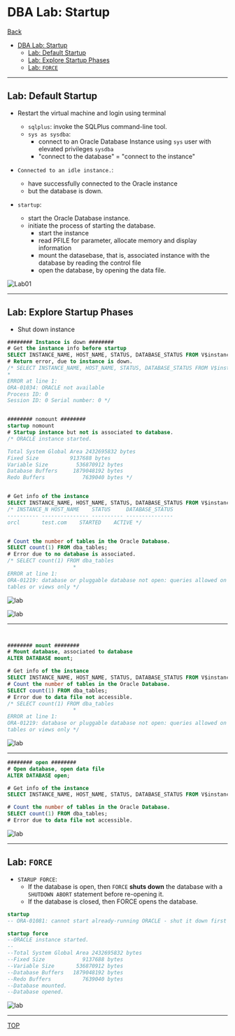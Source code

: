 # DBA Lab: Startup

[Back](../../index.md)

- [DBA Lab: Startup](#dba-lab-startup)
  - [Lab: Default Startup](#lab-default-startup)
  - [Lab: Explore Startup Phases](#lab-explore-startup-phases)
  - [Lab: `FORCE`](#lab-force)

---

## Lab: Default Startup

- Restart the virtual machine and login using terminal

  - `sqlplus`: invoke the SQLPlus command-line tool.
  - `sys as sysdba`:
    - connect to an Oracle Database Instance using `sys` user with elevated privileges `sysdba`
    - "connect to the database" = "connect to the instance"

- `Connected to an idle instance.`:

  - have successfully connected to the Oracle instance
  - but the database is down.

- `startup`:
  - start the Oracle Database instance.
  - initiate the process of starting the database.
    - start the instance
    - read PFILE for parameter, allocate memory and display information
    - mount the datasebase, that is, associated instance with the database by reading the control file
    - open the database, by opening the data file.

![Lab01](./pic/lab01.png)

---

## Lab: Explore Startup Phases

- Shut down instance

```sql
######## Instance is down ########
# Get the instance info before startup
SELECT INSTANCE_NAME, HOST_NAME, STATUS, DATABASE_STATUS FROM V$instance;
# Return error, due to instance is down.
/* SELECT INSTANCE_NAME, HOST_NAME, STATUS, DATABASE_STATUS FROM V$instance
*
ERROR at line 1:
ORA-01034: ORACLE not available
Process ID: 0
Session ID: 0 Serial number: 0 */


######## nomount ########
startup nomount
# Startup instance but not is associated to database.
/* ORACLE instance started.

Total System Global Area 2432695832 bytes
Fixed Size		    9137688 bytes
Variable Size		  536870912 bytes
Database Buffers	 1879048192 bytes
Redo Buffers		    7639040 bytes */


# Get info of the instance
SELECT INSTANCE_NAME, HOST_NAME, STATUS, DATABASE_STATUS FROM V$instance;
/* INSTANCE_N HOST_NAME	   STATUS     DATABASE_STATUS
---------- --------------- ---------- ---------------
orcl	   test.com	   STARTED    ACTIVE */


# Count the number of tables in the Oracle Database.
SELECT count(1) FROM dba_tables;
# Error due to no database is associated.
/* SELECT count(1) FROM dba_tables
                     *
ERROR at line 1:
ORA-01219: database or pluggable database not open: queries allowed on fixed
tables or views only */
```

![lab](./pic/lab02.png)

![lab](./pic/lab03.png)

---

```sql


######## mount ########
# Mount database, associated to database
ALTER DATABASE mount;

# Get info of the instance
SELECT INSTANCE_NAME, HOST_NAME, STATUS, DATABASE_STATUS FROM V$instance;
# Count the number of tables in the Oracle Database.
SELECT count(1) FROM dba_tables;
# Error due to data file not accessible.
/* SELECT count(1) FROM dba_tables
                     *
ERROR at line 1:
ORA-01219: database or pluggable database not open: queries allowed on fixed
tables or views only */
```

![lab](./pic/lab04.png)

---

```sql
######## open ########
# Open database, open data file
ALTER DATABASE open;

# Get info of the instance
SELECT INSTANCE_NAME, HOST_NAME, STATUS, DATABASE_STATUS FROM V$instance;

# Count the number of tables in the Oracle Database.
SELECT count(1) FROM dba_tables;
# Error due to data file not accessible.
```

![lab](./pic/lab05.png)

---

## Lab: `FORCE`

- `STARUP FORCE`:
  - If the database is open, then `FORCE` **shuts down** the database with a `SHUTDOWN ABORT` statement before re-opening it.
  - If the database is closed, then FORCE opens the database.

```sql
startup
-- ORA-01081: cannot start already-running ORACLE - shut it down first

startup force
--ORACLE instance started.
--
--Total System Global Area 2432695832 bytes
--Fixed Size		    9137688 bytes
--Variable Size		  536870912 bytes
--Database Buffers	 1879048192 bytes
--Redo Buffers		    7639040 bytes
--Database mounted.
--Database opened.

```

![lab](./pic/lab06.png)

---

[TOP](#dba-lab-startup)
